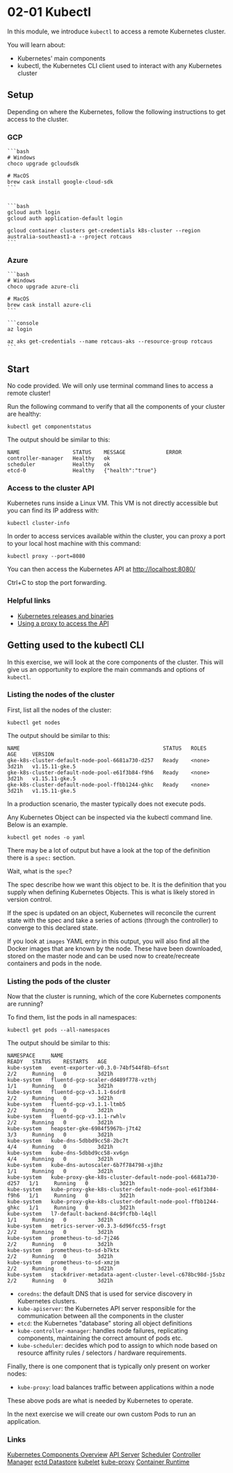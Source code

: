 # 02-01 Kubectl

In this module, we introduce `kubectl` to access a remote Kubernetes cluster.

You will learn about:

- Kubernetes' main components
- kubectl, the Kubernetes CLI client used to interact with any Kubernetes cluster

## Setup

Depending on where the Kubernetes, follow the following instructions to get access to the cluster.

### GCP

    ```bash
    # Windows
    choco upgrade gcloudsdk

    # MacOS
    brew cask install google-cloud-sdk
    ```


    ```bash
    gcloud auth login
    gcloud auth application-default login

    gcloud container clusters get-credentials k8s-cluster --region australia-southeast1-a --project rotcaus
    ```

### Azure

    ```bash
    # Windows
    choco upgrade azure-cli

    # MacOS
    brew cask install azure-cli
    ```

    ```console
    az login

    az aks get-credentials --name rotcaus-aks --resource-group rotcaus
    ```

## Start

No code provided. We will only use terminal command lines to access a remote cluster!

Run the following command to verify that all the components of your cluster are healthy:

```console
kubectl get componentstatus
```

The output should be similar to this:

```output
NAME                 STATUS    MESSAGE             ERROR
controller-manager   Healthy   ok
scheduler            Healthy   ok
etcd-0               Healthy   {"health":"true"}
```

### Access to the cluster API

Kubernetes runs inside a Linux VM. This VM is not directly accessible but you can find its IP address with:

```console
kubectl cluster-info
```

In order to access services available within the cluster, you can proxy a port to your local host machine with this command:

```console
kubectl proxy --port=8080
```

You can then access the Kubernetes API at <http://localhost:8080/>

Ctrl+C to stop the port forwarding.

### Helpful links

- [Kubernetes releases and binaries](https://github.com/kubernetes/kubernetes/releases/latest)
- [Using a proxy to access the API](https://kubernetes.io/docs/tasks/access-kubernetes-api/http-proxy-access-api/)

## Getting used to the kubectl CLI

In this exercise, we will look at the core components of the cluster. This will give us an opportunity to explore the main commands and options of `kubectl`.

### Listing the nodes of the cluster

First, list all the nodes of the cluster:

```console
kubectl get nodes
```

The output should be similar to this:

```output
NAME                                              STATUS   ROLES    AGE     VERSION
gke-k8s-cluster-default-node-pool-6681a730-d257   Ready    <none>   3d21h   v1.15.11-gke.5
gke-k8s-cluster-default-node-pool-e61f3b84-f9h6   Ready    <none>   3d21h   v1.15.11-gke.5
gke-k8s-cluster-default-node-pool-ffbb1244-ghkc   Ready    <none>   3d21h   v1.15.11-gke.5
```

In a production scenario, the master typically does not execute pods.

Any Kubernetes Object can be inspected via the kubectl command line.
Below is an example.

```console
kubectl get nodes -o yaml
```

There may be a lot of output but have a look at the top of the definition there is a `spec:` section.

Wait, what is the `spec`?

The spec describe how we want this object to be. It is the definition that you supply when defining Kubernetes Objects. This is what is likely stored in version control. 

If the spec is updated on an object, Kubernetes will reconcile the current state with the spec and take a series of actions (through the controller) to converge to this declared state.

If you look at `images` YAML entry in this output, you will also find all the Docker images that are known by the node. These have been downloaded, stored on the master node and can be used now to create/recreate containers and pods in the node.

### Listing the pods of the cluster

Now that the cluster is running, which of the core Kubernetes components are running?

To find them, list the pods in all namespaces:

```console
kubectl get pods --all-namespaces
```

The output should be similar to this:

```output
NAMESPACE     NAME                                                         READY   STATUS    RESTARTS   AGE
kube-system   event-exporter-v0.3.0-74bf544f8b-6fsnt                       2/2     Running   0          3d21h
kube-system   fluentd-gcp-scaler-dd489f778-vzthj                           1/1     Running   0          3d21h
kube-system   fluentd-gcp-v3.1.1-6sdr8                                     2/2     Running   0          3d21h
kube-system   fluentd-gcp-v3.1.1-ltmb5                                     2/2     Running   0          3d21h
kube-system   fluentd-gcp-v3.1.1-rwhlv                                     2/2     Running   0          3d21h
kube-system   heapster-gke-6984f5967b-j7t42                                3/3     Running   0          3d21h
kube-system   kube-dns-5dbbd9cc58-2bc7t                                    4/4     Running   0          3d21h
kube-system   kube-dns-5dbbd9cc58-xv6gn                                    4/4     Running   0          3d21h
kube-system   kube-dns-autoscaler-6b7f784798-xj8hz                         1/1     Running   0          3d21h
kube-system   kube-proxy-gke-k8s-cluster-default-node-pool-6681a730-d257   1/1     Running   0          3d21h
kube-system   kube-proxy-gke-k8s-cluster-default-node-pool-e61f3b84-f9h6   1/1     Running   0          3d21h
kube-system   kube-proxy-gke-k8s-cluster-default-node-pool-ffbb1244-ghkc   1/1     Running   0          3d21h
kube-system   l7-default-backend-84c9fcfbb-l4qll                           1/1     Running   0          3d21h
kube-system   metrics-server-v0.3.3-6d96fcc55-frsgt                        2/2     Running   0          3d21h
kube-system   prometheus-to-sd-7j246                                       2/2     Running   0          3d21h
kube-system   prometheus-to-sd-b7ktx                                       2/2     Running   0          3d21h
kube-system   prometheus-to-sd-xmzjm                                       2/2     Running   0          3d21h
kube-system   stackdriver-metadata-agent-cluster-level-c678bc98d-j5sbz     2/2     Running   0          3d21h
```

- `coredns`: the default DNS that is used for service discovery in Kubernetes clusters.
- `kube-apiserver`: the Kubernetes API server responsible for the communication between all the components in the cluster
- `etcd`: the Kubernetes "database" storing all object definitions
- `kube-controller-manager`: handles node failures, replicating components, maintaining the correct amount of pods etc.
- `kube-scheduler`: decides which pod to assign to which node based on resource affinity rules / selectors / hardware requirements.

Finally, there is one component that is typically only present on worker nodes:

- `kube-proxy`: load balances traffic between applications within a node


These above pods are what is needed by Kubernetes to operate.

In the next exercise we will create our own custom Pods to run an application.

### Links

[Kubernetes Components Overview](https://kubernetes.io/docs/concepts/overview/components/)
[API Server](https://kubernetes.io/docs/reference/command-line-tools-reference/kube-apiserver/)
[Scheduler](https://kubernetes.io/docs/reference/command-line-tools-reference/kube-scheduler/)
[Controller Manager](https://kubernetes.io/docs/reference/command-line-tools-reference/kube-controller-manager/)
[ectd Datastore](https://kubernetes.io/docs/concepts/overview/components/#etcd)
[kubelet](https://kubernetes.io/docs/reference/command-line-tools-reference/kubelet/)
[kube-proxy](https://kubernetes.io/docs/reference/command-line-tools-reference/kube-proxy/)
[Container Runtime](https://kubernetes.io/docs/concepts/overview/components/#container-runtime)
